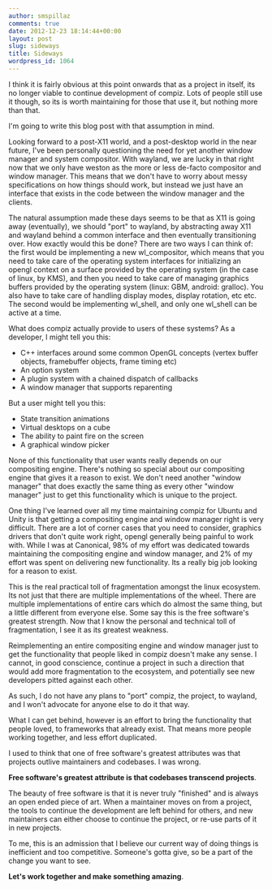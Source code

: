 ```yaml
---
author: smspillaz
comments: true
date: 2012-12-23 18:14:44+00:00
layout: post
slug: sideways
title: Sideways
wordpress_id: 1064
---
```


I think it is fairly obvious at this point onwards that as a project in itself, its no longer viable to continue development of compiz. Lots of people still use it though, so its is worth maintaining for those that use it, but nothing more than that.

I'm going to write this blog post with that assumption in mind.

Looking forward to a post-X11 world, and a post-desktop world in the near future, I've been personally questioning the need for yet another window manager and system compositor. With wayland, we are lucky in that right now that we only have weston as the more or less de-facto compositor and window manager. This means that we don't have to worry about messy specifications on how things should work, but instead we just have an interface that exists in the code between the window manager and the clients.

The natural assumption made these days seems to be that as X11 is going away (eventually), we should "port" to wayland, by abstracting away X11 and wayland behind a common interface and then eventually transitioning over. How exactly would this be done? There are two ways I can think of: the first would be implementing a new wl_compositor, which means that you need to take care of the operating system interfaces for initializing an opengl context on a surface provided by the operating system (in the case of linux, by KMS), and then you need to take care of managing graphics buffers provided by the operating system (linux: GBM, android: gralloc). You also have to take care of handling display modes, display rotation, etc etc. The second would be implementing wl_shell, and only one wl_shell can be active at a time.

What does compiz actually provide to users of these systems? As a developer, I might tell you this:

  * C++ interfaces around some common OpenGL concepts (vertex buffer objects, framebuffer objects, frame timing etc)
  * An option system
  * A plugin system with a chained dispatch of callbacks
  * A window manager that supports reparenting

But a user might tell you this:

  * State transition animations
  * Virtual desktops on a cube
  * The ability to paint fire on the screen
  * A graphical window picker

None of this functionality that user wants really depends on our compositing engine. There's nothing so special about our compositing engine that gives it a reason to exist. We don't need another "window manager" that does exactly the same thing as every other "window manager" just to get this functionality which is unique to the project.

One thing I've learned over all my time maintaining compiz for Ubuntu and Unity is that getting a compositing engine and window manager right is very difficult. There are a lot of corner cases that you need to consider, graphics drivers that don't quite work right, opengl generally being painful to work with. While I was at Canonical, 98% of my effort was dedicated towards maintaining the compositing engine and window manager, and 2% of my effort was spent on delivering new functionality. Its a really big job looking for a reason to exist.

This is the real practical toll of fragmentation amongst the linux ecosystem. Its not just that there are multiple implementations of the wheel. There are multiple implementations of entire cars which do almost the same thing, but a little different from everyone else. Some say this is the free software's greatest strength. Now that I know the personal and technical toll of fragmentation, I see it as its greatest weakness.

Reimplementing an entire compositing engine and window manager just to get the functionality that people liked in compiz doesn't make any sense. I cannot, in good conscience, continue a project in such a direction that would add more fragmentation to the ecosystem, and potentially see new developers pitted against each other.

As such, I do not have any plans to "port" compiz, the project, to wayland, and I won't advocate for anyone else to do it that way.

What I can get behind, however is an effort to bring the functionality that people loved, to frameworks that already exist. That means more people working together, and less effort duplicated.

I used to think that one of free software's greatest attributes was that projects outlive maintainers and codebases. I was wrong.

**Free software's greatest attribute is that codebases transcend projects**.

The beauty of free software is that it is never truly "finished" and is always an open ended piece of art. When a maintainer moves on from a project, the tools to continue the development are left behind for others, and new maintainers can either choose to continue the project, or re-use parts of it in new projects.

To me, this is an admission that I believe our current way of doing things is inefficient and too competitive. Someone's gotta give, so be a part of the change you want to see.

**Let's work together and make something amazing**.

